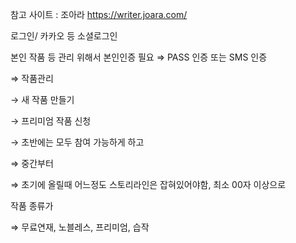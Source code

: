 참고 사이트 : 조아라 https://writer.joara.com/

로그인/ 카카오 등 소셜로그인

본인 작품 등 관리 위해서 본인인증 필요 ⇒ PASS 인증 또는 SMS 인증

⇒ 작품관리 

→ 새 작품 만들기

→ 프리미엄 작품 신청

→ 초반에는 모두 참여 가능하게 하고

⇒ 중간부터 

⇒ 초기에 올릴때 어느정도 스토리라인은 잡혀있어야함, 최소 00자 이상으로

작품 종류가 

⇒ 무료연재, 노블레스, 프리미엄, 습작
